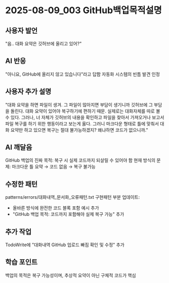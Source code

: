 # 2025-08-09_003 GitHub백업목적설명

## 사용자 발언
"음.. 대화 요약은 깃허브에 올리고 있어?"

## AI 반응
"아니요, GitHub에 올리지 않고 있습니다"라고 답함
자동화 시스템의 빈틈 발견 인정

## 사용자 추가 설명
"대화 요약을 하면 파일이 생겨. 그 파일이 많아지면 부담이 생기니까 깃허브에 그 부담을 돌린다. 대화 요약이 있어야 복구하기에 편하기 때문. 실제로는 대화자체를 따로 볼 수 있다. 그러나, 너 자체가 깃허브의 내용을 확인하고 파일을 찾아서 가져오거나 보고서 파일 복구를 하기 위한 행동이라고 보는게 옳다. 그러니 마크다운 형태로 틀에 맞춰서 대화 요약만 하고 있으면 복구는 절대 불가능하겠지? 왜냐하면 코드가 없으니까."

## AI 깨달음
GitHub 백업의 진짜 목적: 복구 시 실제 코드까지 되살릴 수 있어야 함
현재 방식의 문제: 마크다운 틀 요약 → 코드 없음 → 복구 불가능

## 수정한 패턴
patterns/errors/대화내역_문서화_오류패턴.txt 구현패턴 부분 업데이트:
- 올바른 방식에 완전한 코드 블록 포함 예시 추가
- "GitHub 백업 목적: 코드까지 포함해야 실제 복구 가능" 추가

## 추가 작업
TodoWrite에 "대화내역 GitHub 업로드 빠짐 확인 및 수정" 추가

## 학습 포인트
백업의 목적은 복구 가능성이며, 추상적 요약이 아닌 구체적 코드가 핵심